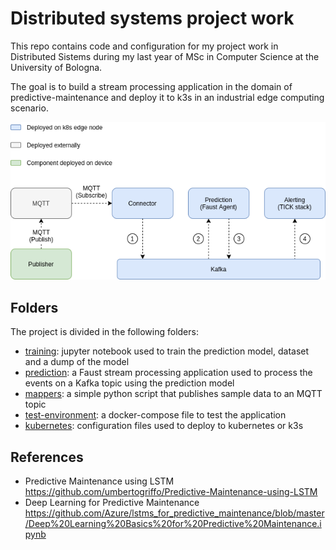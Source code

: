 # Distributed systems project work
This repo contains code and configuration for my project work in Distributed Sistems during my last year of MSc in Computer Science at the University of Bologna.

The goal is to build a stream processing application in the domain of predictive-maintenance and deploy it to k3s in an industrial edge computing scenario.

![Architecture](https://github.com/alessandropacielli/predictive-maintenance/raw/master/docs/images/architecture.png "Architecture")

## Folders
The project is divided in the following folders:
+ [training](https://github.com/alessandropacielli/predictive-maintenance/tree/master/training): jupyter notebook used to train the prediction model, dataset and a dump of the model
+ [prediction](https://github.com/alessandropacielli/predictive-maintenance/tree/master/prediction): a Faust stream processing application used to process the events on a Kafka topic using the prediction model
+ [mappers](https://github.com/alessandropacielli/predictive-maintenance/tree/master/mappers): a simple python script that publishes sample data to an MQTT topic
+ [test-environment](https://github.com/alessandropacielli/predictive-maintenance/tree/master/test-environment): a docker-compose file to test the application
+ [kubernetes](https://github.com/alessandropacielli/predictive-maintenance/tree/master/kubernetes): configuration files used to deploy to kubernetes or k3s

## References
+ Predictive Maintenance using LSTM https://github.com/umbertogriffo/Predictive-Maintenance-using-LSTM
+ Deep Learning for Predictive Maintenance https://github.com/Azure/lstms_for_predictive_maintenance/blob/master/Deep%20Learning%20Basics%20for%20Predictive%20Maintenance.ipynb
